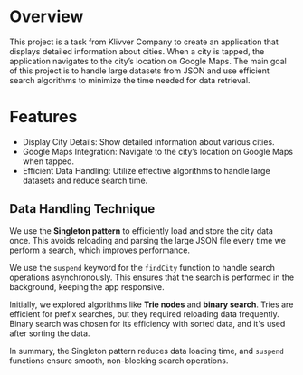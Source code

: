 # **Overview**
This project is a task from Klivver Company to
create an application that displays detailed 
information about cities. When a city is tapped, 
the application navigates to the city’s location 
on Google Maps. The main goal of this project is to handle large datasets from JSON
and use efficient search algorithms to minimize the time needed for data retrieval.

# **Features**
- Display City Details: Show detailed information about various cities.
- Google Maps Integration: Navigate to the city’s location on Google Maps when tapped.
- Efficient Data Handling: Utilize effective algorithms to handle large datasets and reduce search time.

## Data Handling Technique

We use the **Singleton pattern** to efficiently load and store the city data once. This avoids reloading and parsing the large JSON file every time we perform a search, which improves performance.

We use the `suspend` keyword for the `findCity` function to handle search operations asynchronously. This ensures that the search is performed in the background, keeping the app responsive.

Initially, we explored algorithms like **Trie nodes** and **binary search**. Tries are efficient for prefix searches, but they required reloading data frequently. Binary search was chosen for its efficiency with sorted data, and it's used after sorting the data.

In summary, the Singleton pattern reduces data loading time, and `suspend` functions ensure smooth, non-blocking search operations.
